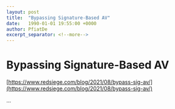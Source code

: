 ```yaml
---
layout: post
title:  "Bypassing Signature-Based AV"
date:   1990-01-01 19:55:00 +0000
author: PfiatDe
excerpt_separator: <!--more-->
---
```


# Bypassing Signature-Based AV
[https://www.redsiege.com/blog/2021/08/bypass-sig-av/](https://www.redsiege.com/blog/2021/08/bypass-sig-av/)

...
<!--more-->
